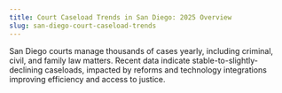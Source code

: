 ```yaml
---
title: Court Caseload Trends in San Diego: 2025 Overview
slug: san-diego-court-caseload-trends
---
```


San Diego courts manage thousands of cases yearly, including criminal, civil, and family law matters. Recent data indicate stable-to-slightly-declining caseloads, impacted by reforms and technology integrations improving efficiency and access to justice.